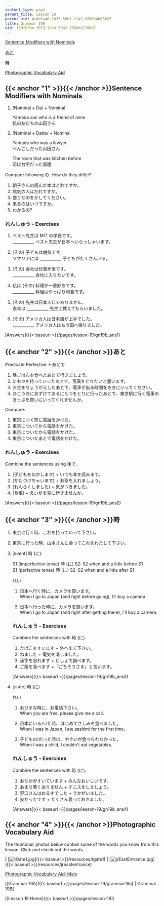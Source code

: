 ```yaml
---
content_type: page
parent_title: Lesson 19
parent_uid: 4c4bfa40-1b33-5dbf-1f49-d700b4b86b25
title: Grammar 19B
uid: 15dfb36e-f073-1e3a-30a2-7568de278087
---
```


[Sentence Modifiers with Nominals](#1)

[あと](#2)

[時](#3)

[Photographic Vocabulary Aid](#4)

{{< anchor "1" >}}{{< /anchor >}}Sentence Modifiers with Nominals
-----------------------------------------------------------------

1.  /Nominal + Da/ + Nominal
    
    Yamada san who is a friend of mine  
    私の友だちの山田さん
    
2.  /Nominal + Datta/ + Nominal
    
    Yamada who was a lawyer  
    べんごしだった山田さん
    
    The room that was kitchen before  
    前は台所だった部屋
    

Compare following の. How do they differ?

1.  朝子さんの読んだ本はどれですか。
2.  病気の人はだれですか。
3.  便りなのをかしてください。
4.  来るのはいつですか。
5.  わかるの?

### れんしゅう - Exercises

1.  ベスト先生は MIT の学長です。  
    \_\_\_\_\_\_\_\_\_\_\_ ベスト先生が日本へいらっしゃいます。
    
2.  (その) 子どもは病気です。  
    ソマリアには \_\_\_\_\_\_\_\_\_\_\_ 子どもがたくさんいる。
    
3.  (その) 会社は仕事が楽です。  
    \_\_\_\_\_\_\_\_\_\_\_ 会社に入りたいです。
    
4.  私は (その) 料理が一番好きです。  
    \_\_\_\_\_\_\_\_\_\_\_ 料理はやっぱり和食です。
    
5.  (その) 先生は日本人じゃありません。  
    去年は \_\_\_\_\_\_\_\_\_\_\_ 先生に教えてもらいました。
    
6.  (その) アメリカ人は日本語が上手でした。  
    \_\_\_\_\_\_\_\_\_\_\_ アメリカ人はもう国へ帰りました。
    

[Answers]({{< baseurl >}}/pages/lesson-19/gn19b_ans1)

{{< anchor "2" >}}{{< /anchor >}}あと
-----------------------------------

Predicate Perfective ＋あとで

1.  昼ごはんを食べたあとで行きましょう。
2.  にもつを持っていったあとで、写真をとりたいと思います。
3.  お金をりょうがえしたあとで、電車が出る時間をききにいってください。
4.  ひこうきにあずけてあるにもつをとりに行ったあとで、東京駅に行く電車のきっぶを買いにいってくれませんか。

Compare:

1.  東京につく前に電話をかけた。
2.  東京についてから電話をかけた。
3.  東京についたから電話をかけた。
4.  東京についたあとで電話をかけた。

### れんしゅう - Exercises

Combine the sentences using 後で.

1.  (子どもをねかします) + いつも本を読みます。
2.  (かたづけちゃいます) + お茶を入れましょう。
3.  (れんらくしました) + 気がつきました。
4.  (食事) + えいがを見に行きませんか。

[Answers]({{< baseurl >}}/pages/lesson-19/gn19b_ans2)

{{< anchor "3" >}}{{< /anchor >}}時
----------------------------------

1.  東京に行く時、これを持っていって下さい。
2.  東京に行った時、山本さんに会ってこれをわたして下さい。

1.  \[event\] 時 (に):
    
    S1 (imperfective tense) 時 (に) S2: S2 when and a little before S1  
    S1 (perfective tense) 時 (に) S2: S2 when and a little after S1
    
    れい
    
    1.  日本へ行く時に、カメラを買います。  
        When I go to Japan (and right before going), I'll buy a camera.
        
    2.  日本へ行った時に、カメラを買います。  
        When I go to Japan (and right after getting there), I'll buy a camera.
        
    
    ### れんしゅう - Exercises
    
    Combine the sentences with 時 (に).
    
    1.  たばこをすいます + 外へ出て下さい。
    2.  ねました + 電気を消しました。
    3.  漢字を忘れます + じしょで調べます。
    4.  ご飯を食べます +「ごちそうさま」と言います。
    
    [Answers]({{< baseurl >}}/pages/lesson-19/gn19b_ans3)
    
2.  \[state\] 時 (に)
    
    れい
    
    1.  おひまな時に、お電話下さい。  
        When you are free, please give me a call.
        
    2.  日本にいる/いた時、はじめてさしみを食べました。  
        When I was in Japan, I ate sashimi for the first time.
        
    3.  子どもの/だった時は、やさいが食べられなかった。  
        When I was a child, I couldn't eat vegetables.
        
    
    ### れんしゅう - Exercises
    
    Combine the sentences with 時 (に).
    
    1.  おなかがすいています + みんなおいしいです。
    2.  あまり寒くありません + テニスをしましょう。
    3.  野口さんはおるすでした + うかがいました。
    4.  安かったです + たくさん買っておきました。
    
    [Answers]({{< baseurl >}}/pages/lesson-19/gn19b_ans4)
    

{{< anchor "4" >}}{{< /anchor >}}Photographic Vocabulary Aid
------------------------------------------------------------

The thumbnail photos below contain some of the words you know from this lesson. Click and check out the words.

| [![tGate1.jpg](BASEURL_PLACEHOLDER/resources/tgate1)]({{< baseurl >}}/resources/tgate1) | [![jrEastEntrance.jpg](BASEURL_PLACEHOLDER/resources/jreastentrance)]({{< baseurl >}}/resources/jreastentrance) 

[Photographic Vocabulary Aid: Main](http://web.mit.edu/21f.500/www/vocab-photo/index.html)

\[[Grammar 19A]({{< baseurl >}}/pages/lesson-19/grammar19a) | Grammar 19B\]

\[[Lesson 19 Home]({{< baseurl >}}/pages/lesson-19)\]